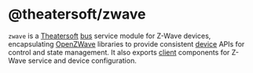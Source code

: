 # @theatersoft/zwave
`zwave` is a [Theatersoft](https://www.theatersoft.com) [bus](https://github.com/theatersoft/bus) service module for Z-Wave devices,
encapsulating [OpenZWave](https://github.com/OpenZWave) libraries to provide consistent [device](https://github.com/theatersoft/device) APIs for control and state management. It also exports [client](https://github.com/theatersoft/client) components for Z-Wave service and device configuration.
